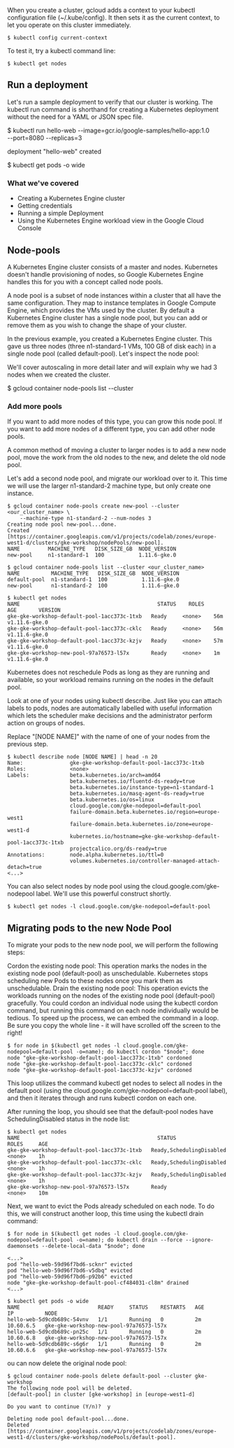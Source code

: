  When you create a cluster, gcloud adds a context to your kubectl configuration file (~/.kube/config). It then sets it as the current context, to let you operate on this cluster immediately.

```
$ kubectl config current-context
```

To test it, try a kubectl command line:

```
$ kubectl get nodes
```

## Run a deployment
Let's run a sample deployment to verify that our cluster is working. The kubectl run command is shorthand for creating a Kubernetes deployment without the need for a YAML or JSON spec file.

$ kubectl run hello-web --image=gcr.io/google-samples/hello-app:1.0 \
       --port=8080 --replicas=3

deployment "hello-web" created

$ kubectl get pods -o wide


### What we've covered
- Creating a Kubernetes Engine cluster
- Getting credentials
- Running a simple Deployment
- Using the Kubernetes Engine workload view in the Google Cloud Console


## Node-pools

A Kubernetes Engine cluster consists of a master and nodes. Kubernetes doesn't handle provisioning of nodes, so Google Kubernetes Engine handles this for you with a concept called node pools.

A node pool is a subset of node instances within a cluster that all have the same configuration. They map to instance templates in Google Compute Engine, which provides the VMs used by the cluster. By default a Kubernetes Engine cluster has a single node pool, but you can add or remove them as you wish to change the shape of your cluster.

In the previous example, you created a Kubernetes Engine cluster. This gave us three nodes (three n1-standard-1 VMs, 100 GB of disk each) in a single node pool (called default-pool). Let's inspect the node pool:

We'll cover autoscaling in more detail later and will explain why we had 3 nodes when we created the cluster.

$ gcloud container node-pools list --cluster

### Add more pools 

If you want to add more nodes of this type, you can grow this node pool. If you want to add more nodes of a different type, you can add other node pools.

A common method of moving a cluster to larger nodes is to add a new node pool, move the work from the old nodes to the new, and delete the old node pool.

Let's add a second node pool, and migrate our workload over to it. This time we will use the larger n1-standard-2 machine type, but only create one instance.

```
$ gcloud container node-pools create new-pool --cluster <our_cluster_name> \
    --machine-type n1-standard-2 --num-nodes 3
Creating node pool new-pool...done.                                                                                                                                   
Created [https://container.googleapis.com/v1/projects/codelab/zones/europe-west1-d/clusters/gke-workshop/nodePools/new-pool].
NAME         MACHINE_TYPE   DISK_SIZE_GB  NODE_VERSION
new-pool     n1-standard-1  100           1.11.6-gke.0

$ gcloud container node-pools list --cluster <our_cluster_name>
NAME          MACHINE_TYPE   DISK_SIZE_GB  NODE_VERSION
default-pool  n1-standard-1  100           1.11.6-gke.0
new-pool      n1-standard-2  100           1.11.6-gke.0

$ kubectl get nodes
NAME                                            STATUS    ROLES     AGE       VERSION
gke-gke-workshop-default-pool-1acc373c-1txb   Ready     <none>    56m       v1.11.6-gke.0
gke-gke-workshop-default-pool-1acc373c-cklc   Ready     <none>    56m       v1.11.6-gke.0
gke-gke-workshop-default-pool-1acc373c-kzjv   Ready     <none>    57m       v1.11.6-gke.0
gke-gke-workshop-new-pool-97a76573-l57x       Ready     <none>    1m        v1.11.6-gke.0
```


Kubernetes does not reschedule Pods as long as they are running and available, so your workload remains running on the nodes in the default pool.

Look at one of your nodes using kubectl describe. Just like you can attach labels to pods, nodes are automatically labelled with useful information which lets the scheduler make decisions and the administrator perform action on groups of nodes.

Replace "[NODE NAME]" with the name of one of your nodes from the previous step.
```
$ kubectl describe node [NODE NAME] | head -n 20
Name:               gke-gke-workshop-default-pool-1acc373c-1txb
Roles:              <none>
Labels:             beta.kubernetes.io/arch=amd64
                    beta.kubernetes.io/fluentd-ds-ready=true
                    beta.kubernetes.io/instance-type=n1-standard-1
                    beta.kubernetes.io/masq-agent-ds-ready=true
                    beta.kubernetes.io/os=linux
                    cloud.google.com/gke-nodepool=default-pool
                    failure-domain.beta.kubernetes.io/region=europe-west1
                    failure-domain.beta.kubernetes.io/zone=europe-west1-d
                    kubernetes.io/hostname=gke-gke-workshop-default-pool-1acc373c-1txb
                    projectcalico.org/ds-ready=true
Annotations:        node.alpha.kubernetes.io/ttl=0
                    volumes.kubernetes.io/controller-managed-attach-detach=true
<...>
```
You can also select nodes by node pool using the cloud.google.com/gke-nodepool label. We'll use this powerful construct shortly.

```
$ kubectl get nodes -l cloud.google.com/gke-nodepool=default-pool
```

## Migrating pods to the new Node Pool
To migrate your pods to the new node pool, we will perform the following steps:

Cordon the existing node pool: This operation marks the nodes in the existing node pool (default-pool) as unschedulable. Kubernetes stops scheduling new Pods to these nodes once you mark them as unschedulable.
Drain the existing node pool: This operation evicts the workloads running on the nodes of the existing node pool (default-pool) gracefully.
You could cordon an individual node using the kubectl cordon command, but running this command on each node individually would be tedious. To speed up the process, we can embed the command in a loop. Be sure you copy the whole line - it will have scrolled off the screen to the right!

```
$ for node in $(kubectl get nodes -l cloud.google.com/gke-nodepool=default-pool -o=name); do kubectl cordon "$node"; done
node "gke-gke-workshop-default-pool-1acc373c-1txb" cordoned
node "gke-gke-workshop-default-pool-1acc373c-cklc" cordoned
node "gke-gke-workshop-default-pool-1acc373c-kzjv" cordoned
```

This loop utilizes the command kubectl get nodes to select all nodes in the default pool (using the cloud.google.com/gke-nodepool=default-pool label), and then it iterates through and runs kubectl cordon on each one.

After running the loop, you should see that the default-pool nodes have SchedulingDisabled status in the node list:

```
$ kubectl get nodes
NAME                                            STATUS                     ROLES     AGE   
gke-gke-workshop-default-pool-1acc373c-1txb   Ready,SchedulingDisabled   <none>    1h      
gke-gke-workshop-default-pool-1acc373c-cklc   Ready,SchedulingDisabled   <none>    1h      
gke-gke-workshop-default-pool-1acc373c-kzjv   Ready,SchedulingDisabled   <none>    1h      
gke-gke-workshop-new-pool-97a76573-l57x       Ready                      <none>    10m     

```

Next, we want to evict the Pods already scheduled on each node. To do this, we will construct another loop, this time using the kubectl drain command:

```
$ for node in $(kubectl get nodes -l cloud.google.com/gke-nodepool=default-pool -o=name); do kubectl drain --force --ignore-daemonsets --delete-local-data "$node"; done

<...>
pod "hello-web-59d96f7bd6-scknr" evicted
pod "hello-web-59d96f7bd6-v5dbq" evicted
pod "hello-web-59d96f7bd6-p92b6" evicted
node "gke-gke-workshop-default-pool-cf484031-cl8m" drained
<...>
```

```
$ kubectl get pods -o wide
NAME                         READY     STATUS    RESTARTS   AGE       IP          NODE
hello-web-5d9cdb689c-54vnv   1/1       Running   0          2m        10.60.6.5   gke-gke-workshop-new-pool-97a76573-l57x
hello-web-5d9cdb689c-pn25c   1/1       Running   0          2m        10.60.6.8   gke-gke-workshop-new-pool-97a76573-l57x
hello-web-5d9cdb689c-s6g6r   1/1       Running   0          2m        10.60.6.6   gke-gke-workshop-new-pool-97a76573-l57x
```

ou can now delete the original node pool:

```
$ gcloud container node-pools delete default-pool --cluster gke-workshop
The following node pool will be deleted.
[default-pool] in cluster [gke-workshop] in [europe-west1-d]

Do you want to continue (Y/n)?  y

Deleting node pool default-pool...done.                                                                                                                                  
Deleted [https://container.googleapis.com/v1/projects/codelab/zones/europe-west1-d/clusters/gke-workshop/nodePools/default-pool].
```


